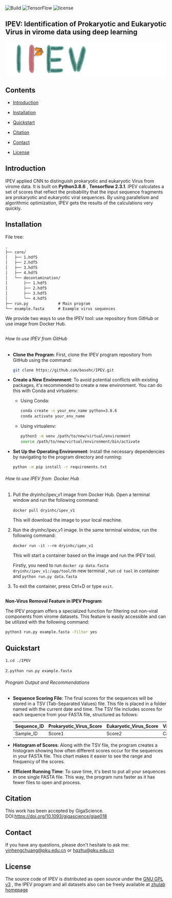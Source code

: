  ![Build](https://img.shields.io/badge/Build-passing-brightgreen) ![TensorFlow](https://img.shields.io/badge/TensorFlow-V2.3.1-brightgreen) ![license](https://img.shields.io/badge/license-GPL--v3-blue) 

## IPEV: Identification of Prokaryotic and Eukaryotic Virus in virome data using deep learning

  ![0](./pic/logo.png)

## Contents

- [Introduction](#Introduction)

- [Installation](#Installation)

- [Quickstart](#Quickstart)

- [Citation](#Citation)

- [Contact](#Contact)

- [License](#License)

## Introduction

IPEV applied CNN to distinguish prokaryotic and eukaryotic Virus from virome data. It is built on **Python3.8.6** , **Tensorflow  2.3.1**. IPEV calculates a set of scores that reflect the probability that the input sequence fragments are prokaryotic and eukaryotic viral sequences. By using parallelism and algorithmic optimization, IPEV gets the results of the calculations very quickly.

## Installation

File tree:

```
.
├── core/
│   ├── 1.hdf5
│   ├── 2.hdf5
│   ├── 3.hdf5
│   ├── 4.hdf5
│   └── decontamination/
│       ├── 1.hdf5
│       ├── 2.hdf5
│       ├── 3.hdf5
│       └── 4.hdf5
├── run.py             # Main program
└── example.fasta      # Example virus sequences

```

We provide two ways to use the IPEV tool: use repository from GitHub or use image from Docker Hub.



## 

###### How to use IPEV  from GitHub

- **Clone the Program**: First, clone the IPEV program repository from GitHub using the command:
  
  ```bash
  git clone https://github.com/basehc/IPEV.git
  ```

- **Create a New Environment**: To avoid potential conflicts with existing packages, it's recommended to create a new environment. You can do this with Conda and virtualenv:
  
  - Using Conda:
    
    ```bash
    conda create -n your_env_name python=3.8.6
    conda activate your_env_name
    ```
  - Using virtualenv:
    
    ```bash
    python3 -m venv /path/to/new/virtual/environment
    source /path/to/new/virtual/environment/bin/activate
    ```

- **Set Up the Operating Environment**: Install the necessary dependencies by navigating to the program directory and running:
  
  ```bash
  python -m pip install -r requirements.txt
  ```
  
  



###### How to use IPEV from  Docker Hub

1. Pull the dryinhc/ipev_v1 image from Docker Hub. Open a terminal window and run the following command:
   
   `docker pull dryinhc/ipev_v1`
   
   This will download the image to your local machine.

2. Run the dryinhc/ipev_v1 image. In the same terminal window, run the following command:
   
   `docker run -it --rm dryinhc/ipev_v1`
   
   This will start a container based on the image and run the IPEV tool. 
   
   Firstly, you need to  run `docker cp data.fasta dryinhc/ipev_v1:/app/tool/`in new terminal  , run `cd tool` in  container and `python run.py data.fasta`

3. To exit the container, press Ctrl+D or type `exit`.

## 

**Non-Virus Removal Feature in IPEV Program**:

The IPEV program offers a specialized function for filtering out non-viral components from virome datasets. This feature is easily accessible and can be utilized with the following command:

```bash
python3 run.py example.fasta -filter yes
```

## Quickstart

```
1.cd ./IPEV

2.python run.py example.fasta
```

###### Program Output and Recommendations

- **Sequence Scoring File**: The final scores for the sequences will be stored in a TSV (Tab-Separated Values) file. This file is placed in a folder named with the current date and time. The TSV file includes scores for each sequence from your FASTA file, structured as follows:
  
  | Sequence_ID | Prokaryotic_Virus_Score | Eukaryotic_Virus_Score | Virus_Taxon |
  | ----------- | ----------------------- | ---------------------- | ----------- |
  | Sample_ID   | Score1                  | Score2                 | Category    |

- **Histogram of Scores**: Along with the TSV file, the program creates a histogram showing how often different scores occur for the sequences in your FASTA file. This chart makes it easier to see the range and frequency of the scores.

- **Efficient Running Time**: To save time, it's best to put all your sequences in one single FASTA file. This way, the program runs faster as it has fewer files to open and process.



## Citation

This work has been accepted by GigaScience. DOI:https://doi.org/10.1093/gigascience/giae018

## Contact

If you have any questions, please don't hesitate to ask me: yinhengchuang@pku.edu.cn or hqzhu@pku.edu.cn

## License

The source code of IPEV is distributed as open source under the [GNU GPL v3](https://www.gnu.org/licenses/gpl-3.0.en.html) , the IPEV program and all datasets  also can be freely available at  [zhulab homepage](https://cqb.pku.edu.cn/zhulab/info/1006/1156.htm)
